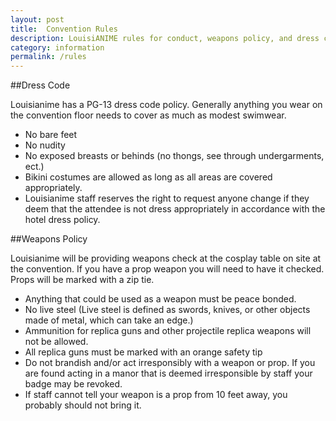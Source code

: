 ```yaml
---
layout: post
title:  Convention Rules
description: LouisiANIME rules for conduct, weapons policy, and dress code. Help keep our con one of the friendliest there is.
category: information
permalink: /rules
---
```


##Dress Code

Louisianime has a PG-13 dress code policy. Generally anything you wear on the convention floor needs to cover as much as modest swimwear.

- No bare feet
- No nudity
- No exposed breasts or behinds (no thongs, see through undergarments, ect.)
- Bikini costumes are allowed as long as all areas are covered appropriately.
- Louisianime staff reserves the right to request anyone change if they deem that the attendee is not dress appropriately in accordance with the hotel dress policy.

 
##Weapons Policy

Louisianime will be providing weapons check at the cosplay table on site at the convention. If you have a prop weapon you will need to have it checked. Props will be marked with a zip tie.

- Anything that could be used as a weapon must be peace bonded.
- No live steel (Live steel is defined as swords, knives, or other objects made of metal, which can take an edge.)
- Ammunition for replica guns and other projectile replica weapons will not be allowed.
- All replica guns must be marked with an orange safety tip
- Do not brandish and/or act irresponsibly with a weapon or prop. If you are found acting in a manor that is deemed irresponsible by staff your badge may be revoked.
- If staff cannot tell your weapon is a prop from 10 feet away, you probably should not bring it.